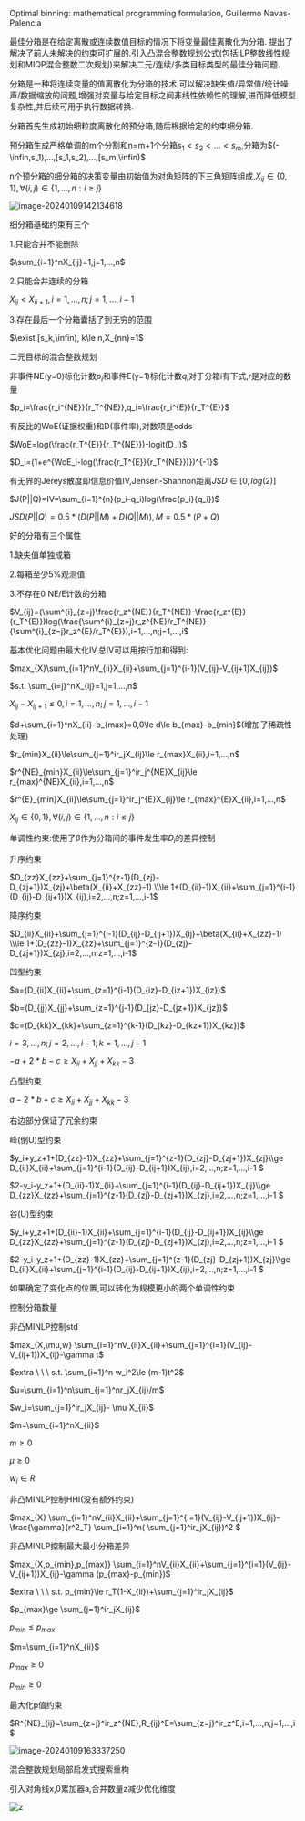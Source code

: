 Optimal binning: mathematical programming formulation, Guillermo Navas-Palencia

最佳分箱是在给定离散或连续数值目标的情况下将变量最佳离散化为分箱. 提出了解决了前人未解决的约束可扩展的.引入凸混合整数规划公式(包括ILP整数线性规划和MIQP混合整数二次规划)来解决二元/连续/多类目标类型的最佳分箱问题.

分箱是一种将连续变量的值离散化为分箱的技术,可以解决缺失值/异常值/统计噪声/数据缩放的问题,增强对变量与给定目标之间非线性依赖性的理解,进而降低模型复杂性,并后续可用于执行数据转换.

分箱首先生成初始细粒度离散化的预分箱,随后根据给定的约束细分箱.

预分箱生成严格单调的m个分割和n=m+1个分箱$s_1<s_2<...<s_m$,分箱为$(-\infin,s_1),...,[s_1,s_2),...,[s_m,\infin)$

n个预分箱的细分箱的决策变量由初始值为对角矩阵的下三角矩阵组成,$X_{ij}\in\{0,1\},\forall(i,j)\in \{1,...,n:i\ge j\}$

![image-20240109142134618](C:\Users\SFC\AppData\Roaming\Typora\typora-user-images\image-20240109142134618.png)

细分箱基础约束有三个

1.只能合并不能删除

$\sum_{i=1}^nX_{ij}=1,j=1,...,n$

2.只能合并连续的分箱

$X_{ij}<X_{ij+1},i=1,...,n;j=1,...,i-1$

3.存在最后一个分箱囊括了到无穷的范围

$\exist [s_k,\infin), k\le n,X_{nn}=1$

二元目标的混合整数规划

非事件NE(y=0)标化计数$p_i$和事件E(y=1)标化计数$q_i$对于分箱i有下式,r是对应的数量

$p_i=\frac{r_i^{NE}}{r_T^{NE}},q_i=\frac{r_i^{E}}{r_T^{E}}$

有反比的WoE(证据权重)和D(事件率),对数项是odds

$WoE=log(\frac{r_T^{E}}{r_T^{NE}})-logit(D_i)$

$D_i=(1+e^{WoE_i-log(\frac{r_T^{E}}{r_T^{NE}})})^{-1}$

有无界的Jereys散度即信息价值IV,Jensen-Shannon距离$JSD\in[0,log(2)]$

$J(P||Q)=IV=\sum_{i=1}^{n}(p_i-q_i)log(\frac{p_i}{q_i})$

$JSD(P||Q)=0.5*(D(P||M)+D(Q||M)),M=0.5*(P+Q)$

好的分箱有三个属性

1.缺失值单独成箱

2.每箱至少5%观测值

3.不存在0 NE/E计数的分箱

$V_{ij}=(\sum^{i}_{z=j}\frac{r_z^{NE}}{r_T^{NE}}-\frac{r_z^{E}}{r_T^{E}})log(\frac{\sum^{i}_{z=j}r_z^{NE}/r_T^{NE}}{\sum^{i}_{z=j}r_z^{E}/r_T^{E}}),i=1,...,n;j=1,...,i$

基本优化问题由最大化IV,总IV可以用按行加和得到:

$max_{X}\sum_{i=1}^nV_{ii}X_{ii}+\sum_{j=1}^{i-1}(V_{ij}-V_{ij+1}X_{ij})$

$s.t. \sum_{i=j}^nX_{ij}=1,j=1,...,n$

$X_{ij}-X_{ij+1}\le0,i=1,...,n;j=1,...,i-1$

$d+\sum_{i=1}^nX_{ii}-b_{max}=0,0\le d\le b_{max}-b_{min}$(增加了稀疏性处理)

$r_{min}X_{ii}\le\sum_{j=1}^ir_jX_{ij}\le r_{max}X_{ii},i=1,...,n$

$r^{NE}_{min}X_{ii}\le\sum_{j=1}^ir_j^{NE}X_{ij}\le r_{max}^{NE}X_{ii},i=1,...,n$

$r^{E}_{min}X_{ii}\le\sum_{j=1}^ir_j^{E}X_{ij}\le r_{max}^{E}X_{ii},i=1,...,n$

$X_{ij}\in\{0,1\},\forall(i,j)\in \{1,...,n:i\le j\}$

单调性约束:使用了$\beta$作为分箱间的事件发生率$D_i$的差异控制

升序约束

$D_{zz}X_{zz}+\sum_{j=1}^{z-1}(D_{zj}-D_{zj+1})X_{zj}+\beta(X_{ii}+X_{zz}-1) \\\le 1+(D_{ii}-1)X_{ii}+\sum_{j=1}^{i-1}(D_{ij}-D_{ij+1})X_{ij},i=2,...,n;z=1,...,i-1$

降序约束

$D_{ii}X_{ii}+\sum_{j=1}^{i-1}(D_{ij}-D_{ij+1})X_{ij}+\beta(X_{ii}+X_{zz}-1) \\\le 1+(D_{zz}-1)X_{zz}+\sum_{j=1}^{z-1}(D_{zj}-D_{zj+1})X_{zj},i=2,...,n;z=1,...,i-1$

凹型约束

$a=(D_{ii}X_{ii}+\sum_{z=1}^{i-1}(D_{iz}-D_{iz+1})X_{iz})$

$b=(D_{jj}X_{jj}+\sum_{z=1}^{j-1}(D_{jz}-D_{jz+1})X_{jz})$

$c=(D_{kk}X_{kk}+\sum_{z=1}^{k-1}(D_{kz}-D_{kz+1})X_{kz})$

$i=3,...,n;j=2,...,i-1;k=1,...,j-1$

$-a+2*b-c\ge X_{ii}+X_{jj}+X_{kk}-3$

凸型约束

$a-2*b+c\ge X_{ii}+X_{jj}+X_{kk}-3$

右边部分保证了冗余约束

峰(倒U)型约束

$y_i+y_z+1+(D_{zz}-1)X_{zz}+\sum_{j=1}^{z-1}(D_{zj}-D_{zj+1})X_{zj}\\\ge D_{ii}X_{ii}+\sum_{j=1}^{i-1}(D_{ij}-D_{ij+1})X_{ij},i=2,...,n;z=1,...,i-1  $

$2-y_i-y_z+1+(D_{ii}-1)X_{ii}+\sum_{j=1}^{i-1}(D_{ij}-D_{ij+1})X_{ij}\\\ge D_{zz}X_{zz}+\sum_{j=1}^{z-1}(D_{zj}-D_{zj+1})X_{zj},i=2,...,n;z=1,...,i-1  $

谷(U)型约束

$y_i+y_z+1+(D_{ii}-1)X_{ii}+\sum_{j=1}^{i-1}(D_{ij}-D_{ij+1})X_{ij}\\\ge D_{zz}X_{zz}+\sum_{j=1}^{z-1}(D_{zj}-D_{zj+1})X_{zj},i=2,...,n;z=1,...,i-1  $

$2-y_i-y_z+1+(D_{zz}-1)X_{zz}+\sum_{j=1}^{z-1}(D_{zj}-D_{zj+1})X_{zj}\\\ge D_{ii}X_{ii}+\sum_{j=1}^{i-1}(D_{ij}-D_{ij+1})X_{ij},i=2,...,n;z=1,...,i-1  $

如果确定了变化点的位置,可以转化为规模更小的两个单调性约束

控制分箱数量

非凸MINLP控制std

$max_{X,\mu,w}  \sum_{i=1}^nV_{ii}X_{ii}+\sum_{j=1}^{i=1}(V_{ij}-V_{ij+1})X_{ij}-\gamma t$

$extra \ \ \  s.t. \sum_{i=1}^n w_i^2\le (m-1)t^2$

$u=\sum_{i=1}^n\sum_{j=1}^nr_jX_{ij}/m$

$w_i=\sum_{j=1}^ir_jX_{ij}- \mu X_{ii}$

$m=\sum_{i=1}^nX_{ii}$

$m\ge 0$

$\mu \ge 0$

$w_i \in R$

非凸MINLP控制HHI(没有额外约束)

$max_{X}  \sum_{i=1}^nV_{ii}X_{ii}+\sum_{j=1}^{i=1}(V_{ij}-V_{ij+1})X_{ij}-\frac{\gamma}{r^2_T} \sum_{i=1}^n( \sum_{j=1}^ir_jX_{ij})^2 $

非凸MINLP控制最大最小分箱差异

$max_{X,p_{min},p_{max}}  \sum_{i=1}^nV_{ii}X_{ii}+\sum_{j=1}^{i=1}(V_{ij}-V_{ij+1})X_{ij}-\gamma (p_{max}-p_{min})$

$extra \ \ \  s.t. p_{min}\le r_T(1-X_{ii})+\sum_{j=1}^ir_jX_{ij}$

$p_{max}\ge \sum_{j=1}^ir_jX_{ij}$

$p_{min}\le p_{max}$

$m=\sum_{i=1}^nX_{ii}$

$p_{max}\ge 0$

$p_{min} \ge 0$

最大化p值约束

$R^{NE}_{ij}=\sum_{z=j}^ir_z^{NE},R_{ij}^E=\sum_{z=j}^ir_z^E,i=1,...,n;j=1,...,i$

![image-20240109163337250](C:\Users\SFC\AppData\Roaming\Typora\typora-user-images\image-20240109163337250.png)

混合整数规划局部启发式搜索重构

引入对角线x,0累加器a,合并数量z减少优化维度

![z](C:\Users\SFC\AppData\Roaming\Typora\typora-user-images\image-20240109164025289.png)